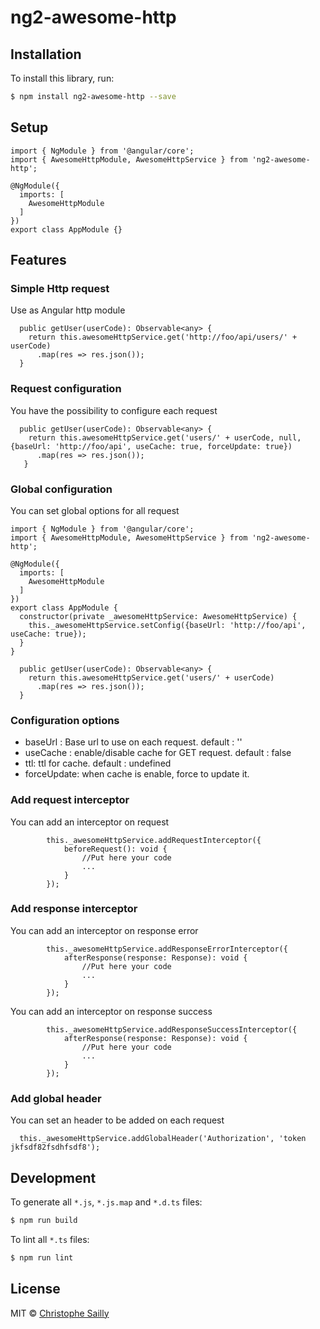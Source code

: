 # ng2-awesome-http

## Installation

To install this library, run:

```bash
$ npm install ng2-awesome-http --save
```

## Setup

```
import { NgModule } from '@angular/core';
import { AwesomeHttpModule, AwesomeHttpService } from 'ng2-awesome-http';

@NgModule({
  imports: [
    AwesomeHttpModule
  ]
})
export class AppModule {}
```

## Features

### Simple Http request

Use as Angular http module

```
  public getUser(userCode): Observable<any> {
    return this.awesomeHttpService.get('http://foo/api/users/' + userCode)
      .map(res => res.json());
  }
```

### Request configuration

You have the possibility to configure each request

```
  public getUser(userCode): Observable<any> {
    return this.awesomeHttpService.get('users/' + userCode, null, {baseUrl: 'http://foo/api', useCache: true, forceUpdate: true})
      .map(res => res.json());
   }
```


### Global configuration

You can set global options for all request

```
import { NgModule } from '@angular/core';
import { AwesomeHttpModule, AwesomeHttpService } from 'ng2-awesome-http';

@NgModule({
  imports: [
    AwesomeHttpModule
  ]
})
export class AppModule {
  constructor(private _awesomeHttpService: AwesomeHttpService) {
    this._awesomeHttpService.setConfig({baseUrl: 'http://foo/api', useCache: true});
  }
}
```


```
  public getUser(userCode): Observable<any> {
    return this.awesomeHttpService.get('users/' + userCode)
      .map(res => res.json());
  }
```

### Configuration options
- baseUrl : Base url to use on each request. default : ''
- useCache : enable/disable cache for GET request. default : false
- ttl: ttl for cache. default : undefined
- forceUpdate: when cache is enable, force to update it.

### Add request interceptor
You can add an interceptor on request
```
        this._awesomeHttpService.addRequestInterceptor({
            beforeRequest(): void {
                //Put here your code
                ...
            }
        });

```

### Add response interceptor
You can add an interceptor on response error
```
        this._awesomeHttpService.addResponseErrorInterceptor({
            afterResponse(response: Response): void {
                //Put here your code
                ...
            }
        });
```

You can add an interceptor on response success
```
        this._awesomeHttpService.addResponseSuccessInterceptor({
            afterResponse(response: Response): void {
                //Put here your code
                ...
            }
        });
```

### Add global header
You can set an header to be added on each request

```
  this._awesomeHttpService.addGlobalHeader('Authorization', 'token jkfsdf82fsdhfsdf8');
```

## Development

To generate all `*.js`, `*.js.map` and `*.d.ts` files:

```bash
$ npm run build
```

To lint all `*.ts` files:

```bash
$ npm run lint
```

## License

MIT © [Christophe Sailly](christophe.sailly@gmail.com)

